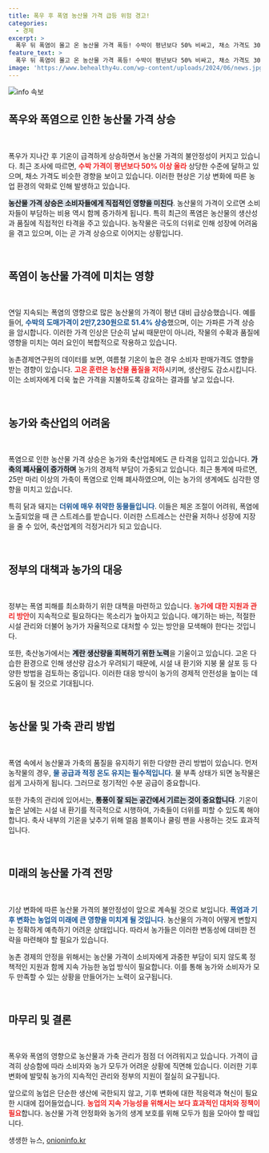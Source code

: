 ```yaml
---
title: 폭우 후 폭염 농산물 가격 급등 위험 경고!
categories:
  - 경제
excerpt: >
  폭우 뒤 폭염이 몰고 온 농산물 가격 폭등! 수박이 평년보다 50% 비싸고, 채소 가격도 30% 이상 상승했다. 가축들의 대규모 폐사로 이어진 이 상황은 우리의 밥상 물가에 심각한 위협이 되고 있다.
feature_text: >
  폭우 뒤 폭염이 몰고 온 농산물 가격 폭등! 수박이 평년보다 50% 비싸고, 채소 가격도 30% 이상 상승했다. 가축들의 대규모 폐사로 이어진 이 상황은 우리의 밥상 물가에 심각한 위협이 되고 있다.
image: 'https://www.behealthy4u.com/wp-content/uploads/2024/06/news.jpg'
---
```


<p><img src="https://www.behealthy4u.com/wp-content/uploads/2024/06/news.jpg" alt="info 속보" /></p>

<h2 data-ke-size="size26">폭우와 폭염으로 인한 농산물 가격 상승</h2>

<p data-ke-size="size16">&nbsp;</p>

<p>폭우가 지나간 후 기온이 급격하게 상승하면서 농산물 가격의 불안정성이 커지고 있습니다. 최근 조사에 따르면, <b><span style="color: #ee2323;">수박 가격이 평년보다 50% 이상 올라</span></b> 상당한 수준에 달하고 있으며, 채소 가격도 비슷한 경향을 보이고 있습니다. 이러한 현상은 기상 변화에 따른 농업 환경의 악화로 인해 발생하고 있습니다. </p>

<p><b><span style="background-color: #21538527;">농산물 가격 상승은 소비자들에게 직접적인 영향을 미친다</span></b>. 농산물의 가격이 오르면 소비자들이 부담하는 비용 역시 함께 증가하게 됩니다. 특히 최근의 폭염은 농산물의 생산성과 품질에 직접적인 타격을 주고 있습니다. 농작물은 극도의 더위로 인해 성장에 어려움을 겪고 있으며, 이는 곧 가격 상승으로 이어지는 상황입니다.</p>

<p data-ke-size="size16">&nbsp;</p>

<h2 data-ke-size="size26">폭염이 농산물 가격에 미치는 영향</h2>

<p data-ke-size="size16">&nbsp;</p>

<p>연일 지속되는 폭염의 영향으로 많은 농산물의 가격이 평년 대비 급상승했습니다. 예를 들어, <b><span style="color: #1a5490;">수박의 도매가격이 2만7,230원으로 51.4% 상승</span></b>했으며, 이는 가파른 가격 상승을 암시합니다. 이러한 가격 인상은 단순히 날씨 때문만이 아니라, 작물의 수확과 품질에 영향을 미치는 여러 요인이 복합적으로 작용하고 있습니다.</p>

<p>농촌경제연구원의 데이터를 보면, 여름철 기온이 높은 경우 소비자 판매가격도 영향을 받는 경향이 있습니다. <b><span style="color: #ee2323;">고온 훈련은 농산물 품질을 저하</span></b>시키며, 생산량도 감소시킵니다. 이는 소비자에게 더욱 높은 가격을 지불하도록 강요하는 결과를 낳고 있습니다.</p>

<p data-ke-size="size16">&nbsp;</p>

<h2 data-ke-size="size26">농가와 축산업의 어려움</h2>

<p data-ke-size="size16">&nbsp;</p>

<p>폭염으로 인한 농산물 가격 상승은 농가와 축산업체에도 큰 타격을 입히고 있습니다. <b><span style="background-color: #21538527;">가축의 폐사율이 증가하며</span></b> 농가의 경제적 부담이 가중되고 있습니다. 최근 통계에 따르면, 25만 마리 이상의 가축이 폭염으로 인해 폐사하였으며, 이는 농가의 생계에도 심각한 영향을 미치고 있습니다.</p>

<p>특히 닭과 돼지는 <b><span style="color: #1a5490;">더위에 매우 취약한 동물들입니다</span></b>. 이들은 체온 조절이 어려워, 폭염에 노출되었을 때 큰 스트레스를 받습니다. 이러한 스트레스는 산란율 저하나 성장에 지장을 줄 수 있어, 축산업계의 걱정거리가 되고 있습니다.</p>

<p data-ke-size="size16">&nbsp;</p>

<h2 data-ke-size="size26">정부의 대책과 농가의 대응</h2>

<p data-ke-size="size16">&nbsp;</p>

<p>정부는 폭염 피해를 최소화하기 위한 대책을 마련하고 있습니다. <b><span style="color: #ee2323;">농가에 대한 지원과 관리 방안</span></b>이 지속적으로 필요하다는 목소리가 높아지고 있습니다. 얘기하는 바는, 적절한 시설 관리와 더불어 농가가 자율적으로 대처할 수 있는 방안을 모색해야 한다는 것입니다.</p>

<p>또한, 축산농가에서는 <b><span style="background-color: #21538527;">계란 생산량을 회복하기 위한 노력</span></b>을 기울이고 있습니다. 고온 다습한 환경으로 인해 생산량 감소가 우려되기 때문에, 시설 내 환기와 지붕 물 살포 등 다양한 방법을 검토하는 중입니다. 이러한 대응 방식이 농가의 경제적 안전성을 높이는 데 도움이 될 것으로 기대됩니다.</p>

<p data-ke-size="size16">&nbsp;</p>

<h2 data-ke-size="size26">농산물 및 가축 관리 방법</h2>

<p data-ke-size="size16">&nbsp;</p>

<p>폭염 속에서 농산물과 가축의 품질을 유지하기 위한 다양한 관리 방법이 있습니다. 먼저 농작물의 경우, <b><span style="color: #1a5490;">물 공급과 적정 온도 유지는 필수적입니다</span></b>. 물 부족 상태가 되면 농작물은 쉽게 고사하게 됩니다. 그러므로 정기적인 수분 공급이 중요합니다.</p>

<p>또한 가축의 관리에 있어서는, <b><span style="background-color: #21538527;">통풍이 잘 되는 공간에서 기르는 것이 중요합니다</span></b>. 기온이 높은 날에는 시설 내 환기를 적극적으로 시행하여, 가축들이 더위를 피할 수 있도록 해야 합니다. 축사 내부의 기온을 낮추기 위해 얼음 블록이나 쿨링 팬을 사용하는 것도 효과적입니다.</p>

<p data-ke-size="size16">&nbsp;</p>

<h2 data-ke-size="size26">미래의 농산물 가격 전망</h2>

<p data-ke-size="size16">&nbsp;</p>

<p>기상 변화에 따른 농산물 가격의 불안정성이 앞으로 계속될 것으로 보입니다. <b><span style="color: #1a5490;">폭염과 기후 변화는 농업의 미래에 큰 영향을 미치게 될 것입니다</span></b>. 농산물의 가격이 어떻게 변할지는 정확하게 예측하기 어려운 상태입니다. 따라서 농가들은 이러한 변동성에 대비한 전략을 마련해야 할 필요가 있습니다.</p>

<p>농촌 경제의 안정을 위해서는 농산물 가격이 소비자에게 과중한 부담이 되지 않도록 정책적인 지원과 함께 지속 가능한 농업 방식이 필요합니다. 이를 통해 농가와 소비자가 모두 만족할 수 있는 상황을 만들어가는 노력이 요구됩니다.</p>

<p data-ke-size="size16">&nbsp;</p>

<h2 data-ke-size="size26">마무리 및 결론</h2>

<p data-ke-size="size16">&nbsp;</p>

<p>폭우와 폭염의 영향으로 농산물과 가축 관리가 점점 더 어려워지고 있습니다. 가격이 급격히 상승함에 따라 소비자와 농가 모두가 어려운 상황에 직면해 있습니다. 이러한 기후 변화에 발맞춰 농가의 지속적인 관리와 정부의 지원이 절실히 요구됩니다.</p>

<p>앞으로의 농업은 단순한 생산에 국한되지 않고, 기후 변화에 대한 적응력과 혁신이 필요한 시대에 접어들었습니다. <b><span style="color: #ee2323;">농업의 지속 가능성을 위해서는 보다 효과적인 대처와 정책이 필요</span></b>합니다. 농산물 가격 안정화와 농가의 생계 보호를 위해 모두가 힘을 모아야 할 때입니다.</p>
생생한 뉴스, <a href="https://onioninfo.kr" rel="dofollow">onioninfo.kr</a>


